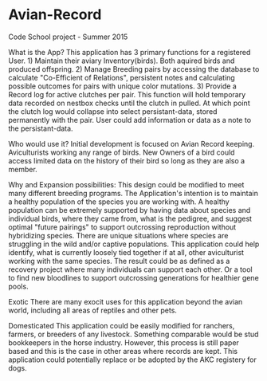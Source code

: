 # Avian-Record
Code School project - Summer 2015

What is the App?
  This application has 3 primary functions for a registered User.
    1) Maintain their aviary Inventory(birds).  Both aquired birds and produced offspring.
    2) Manage Breeding pairs by accessing the database to calculate "Co-Efficient of Relations", persistent notes and       calculating possible outcomes for pairs with unique color mutations.
    3) Provide a Record log for active clutches per pair.  This function will hold temporary data recorded on nestbox checks until the clutch in pulled.  At which point the clutch log would collapse into select persistant-data, stored permanently with the pair.  User could add information or data as a note to the persistant-data.


Who would use it?
  Initial development is focused on Avian Record keeping.  Aviculturists working any range of birds.
  New Owners of a bird could access limited data on the history of their bird so long as they are also a member.



Why and Expansion possibilities:
  This design could be modified to meet many different breeding programs.  The Application's intention is to maintain a healthy population of the species you are working with.  A healthy population can be extremely supported by having data about species and individual birds, where they came from, what is the pedigree, and suggest optimal "future pairings" to support outcrossing reproduction without hybridizing species.
  There are unique situations where species are struggling in the wild and/or captive populations.  This application could help identify, what is currently loosely tied together if at all, other aviculturist working with the same species. The result could be as defined as a recovery project where many individuals can support each other.  Or a tool to find new bloodlines to support outcrossing generations for healthier gene pools.
  
  
  Exotic
    There are many exocit uses for this application beyond the avian world, including all areas of reptiles and other pets.
    
  Domesticated
    This application could be easily modified for ranchers, farmers, or breeders of any livestock.  Something comparable would be stud bookkeepers in the horse industry.  However, this process is still paper based and this is the case in other areas where records are kept.  This application could potentially replace or be adopted by the AKC registery for dogs.


